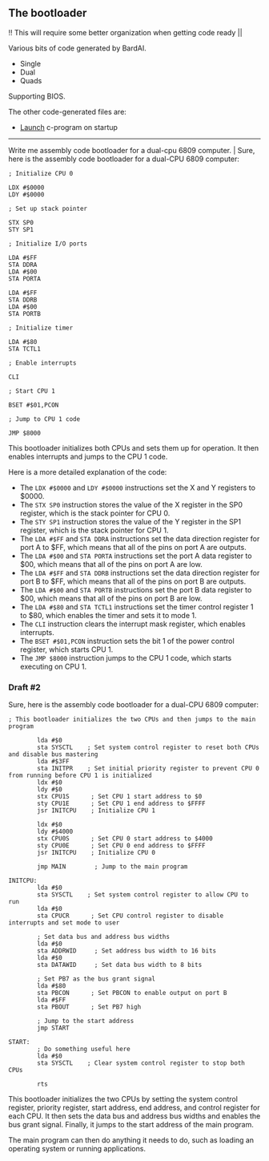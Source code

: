 ## The bootloader

!! This will require some better organization when getting code ready ||

Various bits of code generated by BardAI.

* Single
* Dual
* Quads

Supporting BIOS.

The other code-generated files are:

* [Launch](/bootloader/6809-start-c.md) c-program on startup

-----
Write me assembly code bootloader for a dual-cpu 6809 computer. | Sure, here is the assembly code bootloader for a dual-CPU 6809 computer:

```
; Initialize CPU 0

LDX #$0000
LDY #$0000

; Set up stack pointer

STX SP0
STY SP1

; Initialize I/O ports

LDA #$FF
STA DDRA
LDA #$00
STA PORTA

LDA #$FF
STA DDRB
LDA #$00
STA PORTB

; Initialize timer

LDA #$80
STA TCTL1

; Enable interrupts

CLI

; Start CPU 1

BSET #$01,PCON

; Jump to CPU 1 code

JMP $8000
```

This bootloader initializes both CPUs and sets them up for operation. It then enables interrupts and jumps to the CPU 1 code.

Here is a more detailed explanation of the code:

* The `LDX #$0000` and `LDY #$0000` instructions set the X and Y registers to $0000.
* The `STX SP0` instruction stores the value of the X register in the SP0 register, which is the stack pointer for CPU 0.
* The `STY SP1` instruction stores the value of the Y register in the SP1 register, which is the stack pointer for CPU 1.
* The `LDA #$FF` and `STA DDRA` instructions set the data direction register for port A to $FF, which means that all of the pins on port A are outputs.
* The `LDA #$00` and `STA PORTA` instructions set the port A data register to $00, which means that all of the pins on port A are low.
* The `LDA #$FF` and `STA DDRB` instructions set the data direction register for port B to $FF, which means that all of the pins on port B are outputs.
* The `LDA #$00` and `STA PORTB` instructions set the port B data register to $00, which means that all of the pins on port B are low.
* The `LDA #$80` and `STA TCTL1` instructions set the timer control register 1 to $80, which enables the timer and sets it to mode 1.
* The `CLI` instruction clears the interrupt mask register, which enables interrupts.
* The `BSET #$01,PCON` instruction sets the bit 1 of the power control register, which starts CPU 1.
* The `JMP $8000` instruction jumps to the CPU 1 code, which starts executing on CPU 1.

### Draft #2

Sure, here is the assembly code bootloader for a dual-CPU 6809 computer:

```assembly
; This bootloader initializes the two CPUs and then jumps to the main program

        lda #$0
        sta SYSCTL    ; Set system control register to reset both CPUs and disable bus mastering
        lda #$3FF
        sta INITPR    ; Set initial priority register to prevent CPU 0 from running before CPU 1 is initialized
        ldx #$0
        ldy #$0
        stx CPU1S      ; Set CPU 1 start address to $0
        sty CPU1E      ; Set CPU 1 end address to $FFFF
        jsr INITCPU    ; Initialize CPU 1

        ldx #$0
        ldy #$4000
        stx CPU0S      ; Set CPU 0 start address to $4000
        sty CPU0E      ; Set CPU 0 end address to $FFFF
        jsr INITCPU    ; Initialize CPU 0

        jmp MAIN        ; Jump to the main program

INITCPU:
        lda #$0
        sta SYSCTL    ; Set system control register to allow CPU to run
        lda #$0
        sta CPUCR      ; Set CPU control register to disable interrupts and set mode to user

        ; Set data bus and address bus widths
        lda #$0
        sta ADDRWID     ; Set address bus width to 16 bits
        lda #$0
        sta DATAWID     ; Set data bus width to 8 bits

        ; Set PB7 as the bus grant signal
        lda #$80
        sta PBCON      ; Set PBCON to enable output on port B
        lda #$FF
        sta PBOUT      ; Set PB7 high

        ; Jump to the start address
        jmp START

START:
        ; Do something useful here
        lda #$0
        sta SYSCTL    ; Clear system control register to stop both CPUs

        rts
```

This bootloader initializes the two CPUs by setting the system control register, priority register, start address, end address, and control register for each CPU. It then sets the data bus and address bus widths and enables the bus grant signal. Finally, it jumps to the start address of the main program.

The main program can then do anything it needs to do, such as loading an operating system or running applications.

